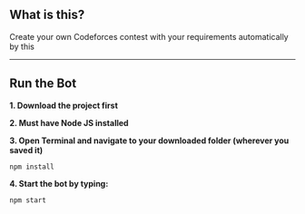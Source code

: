 ## What is this?
Create your own Codeforces contest with your requirements automatically by this

***

## Run the Bot
**1. Download the project first**

**2. Must have Node JS installed**

**3. Open Terminal and navigate to your downloaded folder (wherever you saved it)** 
```
npm install
```

**4. Start the bot by typing:**
```
npm start
```